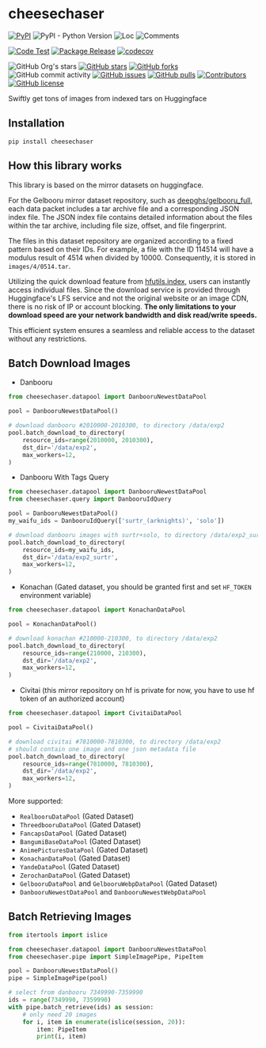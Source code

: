 # cheesechaser

[![PyPI](https://img.shields.io/pypi/v/cheesechaser)](https://pypi.org/project/cheesechaser/)
![PyPI - Python Version](https://img.shields.io/pypi/pyversions/cheesechaser)
![Loc](https://img.shields.io/endpoint?url=https://gist.githubusercontent.com/narugo1992/eedf334ff9d7ff02e7ec9535e43a1faa/raw/loc.json)
![Comments](https://img.shields.io/endpoint?url=https://gist.githubusercontent.com/narugo1992/eedf334ff9d7ff02e7ec9535e43a1faa/raw/comments.json)

[![Code Test](https://github.com/deepghs/cheesechaser/workflows/Code%20Test/badge.svg)](https://github.com/deepghs/cheesechaser/actions?query=workflow%3A%22Code+Test%22)
[![Package Release](https://github.com/deepghs/cheesechaser/workflows/Package%20Release/badge.svg)](https://github.com/deepghs/cheesechaser/actions?query=workflow%3A%22Package+Release%22)
[![codecov](https://codecov.io/gh/deepghs/cheesechaser/branch/main/graph/badge.svg?token=XJVDP4EFAT)](https://codecov.io/gh/deepghs/cheesechaser)

![GitHub Org's stars](https://img.shields.io/github/stars/deepghs)
[![GitHub stars](https://img.shields.io/github/stars/deepghs/cheesechaser)](https://github.com/deepghs/cheesechaser/stargazers)
[![GitHub forks](https://img.shields.io/github/forks/deepghs/cheesechaser)](https://github.com/deepghs/cheesechaser/network)
![GitHub commit activity](https://img.shields.io/github/commit-activity/m/deepghs/cheesechaser)
[![GitHub issues](https://img.shields.io/github/issues/deepghs/cheesechaser)](https://github.com/deepghs/cheesechaser/issues)
[![GitHub pulls](https://img.shields.io/github/issues-pr/deepghs/cheesechaser)](https://github.com/deepghs/cheesechaser/pulls)
[![Contributors](https://img.shields.io/github/contributors/deepghs/cheesechaser)](https://github.com/deepghs/cheesechaser/graphs/contributors)
[![GitHub license](https://img.shields.io/github/license/deepghs/cheesechaser)](https://github.com/deepghs/cheesechaser/blob/master/LICENSE)

Swiftly get tons of images from indexed tars on Huggingface

## Installation

```shell
pip install cheesechaser
```

## How this library works

This library is based on the mirror datasets on huggingface.

For the Gelbooru mirror dataset repository, such
as [deepghs/gelbooru_full](https://huggingface.co/datasets/deepghs/gelbooru_full), each data packet includes a tar
archive file and a corresponding JSON index file. The JSON index file contains detailed information about the files
within the tar archive, including file size, offset, and file fingerprint.

The files in this dataset repository are organized according to a fixed pattern based on their IDs. For example, a file
with the ID 114514 will have a modulus result of 4514 when divided by 10000. Consequently, it is stored
in `images/4/0514.tar`.

Utilizing the quick download feature
from [hfutils.index](https://deepghs.github.io/hfutils/main/api_doc/index/index.html), users can instantly access
individual files. Since the download service is provided through Huggingface's LFS service and not the original website
or an image CDN, there is no risk of IP or account blocking. **The only limitations to your download speed are your
network bandwidth and disk read/write speeds.**

This efficient system ensures a seamless and reliable access to the dataset without any restrictions.

## Batch Download Images

* Danbooru

```python
from cheesechaser.datapool import DanbooruNewestDataPool

pool = DanbooruNewestDataPool()

# download danbooru #2010000-2010300, to directory /data/exp2
pool.batch_download_to_directory(
    resource_ids=range(2010000, 2010300),
    dst_dir='/data/exp2',
    max_workers=12,
)
```

* Danbooru With Tags Query

```python
from cheesechaser.datapool import DanbooruNewestDataPool
from cheesechaser.query import DanbooruIdQuery

pool = DanbooruNewestDataPool()
my_waifu_ids = DanbooruIdQuery(['surtr_(arknights)', 'solo'])

# download danbooru images with surtr+solo, to directory /data/exp2_surtr
pool.batch_download_to_directory(
    resource_ids=my_waifu_ids,
    dst_dir='/data/exp2_surtr',
    max_workers=12,
)
```

* Konachan (Gated dataset, you should be granted first and set `HF_TOKEN` environment variable)

```python
from cheesechaser.datapool import KonachanDataPool

pool = KonachanDataPool()

# download konachan #210000-210300, to directory /data/exp2
pool.batch_download_to_directory(
    resource_ids=range(210000, 210300),
    dst_dir='/data/exp2',
    max_workers=12,
)
```

* Civitai (this mirror repository on hf is private for now, you have to use hf token of an authorized account)

```python
from cheesechaser.datapool import CivitaiDataPool

pool = CivitaiDataPool()

# download civitai #7810000-7810300, to directory /data/exp2
# should contain one image and one json metadata file
pool.batch_download_to_directory(
    resource_ids=range(7810000, 7810300),
    dst_dir='/data/exp2',
    max_workers=12,
)
```

More supported:

* `RealbooruDataPool` (Gated Dataset)
* `ThreedbooruDataPool` (Gated Dataset)
* `FancapsDataPool` (Gated Dataset)
* `BangumiBaseDataPool` (Gated Dataset)
* `AnimePicturesDataPool` (Gated Dataset)
* `KonachanDataPool` (Gated Dataset)
* `YandeDataPool` (Gated Dataset)
* `ZerochanDataPool` (Gated Dataset)
* `GelbooruDataPool` and `GelbooruWebpDataPool` (Gated Dataset)
* `DanbooruNewestDataPool` and `DanbooruNewestWebpDataPool`

## Batch Retrieving Images

```python
from itertools import islice

from cheesechaser.datapool import DanbooruNewestDataPool
from cheesechaser.pipe import SimpleImagePipe, PipeItem

pool = DanbooruNewestDataPool()
pipe = SimpleImagePipe(pool)

# select from danbooru 7349990-7359990
ids = range(7349990, 7359990)
with pipe.batch_retrieve(ids) as session:
    # only need 20 images
    for i, item in enumerate(islice(session, 20)):
        item: PipeItem
        print(i, item)

```
